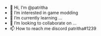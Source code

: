 - 👋 Hi, I’m @patritha
- 👀 I’m interested in game modding
- 🌱 I’m currently learning ...
- 💞️ I’m looking to collaborate on ...
- 📫 How to reach me discord patritha#1239

<!---
patritha/patritha is a ✨ special ✨ repository because its `README.md` (this file) appears on your GitHub profile.
You can click the Preview link to take a look at your changes.
--->
